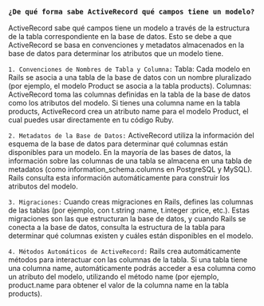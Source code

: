 ### ```¿De qué forma sabe ActiveRecord qué campos tiene un modelo?```

ActiveRecord sabe qué campos tiene un modelo a través de la estructura de la tabla correspondiente en la base de datos.
 Esto se debe a que ActiveRecord se basa en convenciones y metadatos almacenados en la base de datos para determinar los atributos que un modelo tiene.

`1. Convenciones de Nombres de Tabla y Columna:`
Tabla: Cada modelo en Rails se asocia a una tabla de la base de datos con un nombre pluralizado (por ejemplo, el modelo Product se asocia a la tabla products).
Columnas: ActiveRecord toma las columnas definidas en la tabla de la base de datos como los atributos del modelo. Si tienes una columna name en la tabla products, ActiveRecord crea un atributo name para el modelo Product, el cual puedes usar directamente en tu código Ruby.

`2. Metadatos de la Base de Datos:`
ActiveRecord utiliza la información del esquema de la base de datos para determinar qué columnas están disponibles para un modelo. En la mayoría de las bases de datos, la información sobre las columnas de una tabla se almacena en una tabla de metadatos (como information_schema.columns en PostgreSQL y MySQL). Rails consulta esta información automáticamente para construir los atributos del modelo.

`3. Migraciones:`
Cuando creas migraciones en Rails, defines las columnas de las tablas (por ejemplo, con t.string :name, t.integer :price, etc.). Estas migraciones son las que estructuran la base de datos, y cuando Rails se conecta a la base de datos, consulta la estructura de la tabla para determinar qué columnas existen y cuáles están disponibles en el modelo.

`4. Métodos Automáticos de ActiveRecord:`
Rails crea automáticamente métodos para interactuar con las columnas de la tabla. Si una tabla tiene una columna name, automáticamente podrás acceder a esa columna como un atributo del modelo, utilizando el método name (por ejemplo, product.name para obtener el valor de la columna name en la tabla products).